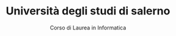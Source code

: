 <h1 style="text-align: center;">Università degli studi di salerno</h1>
<p style="text-align: center;">Corso di Laurea in Informatica</p>

